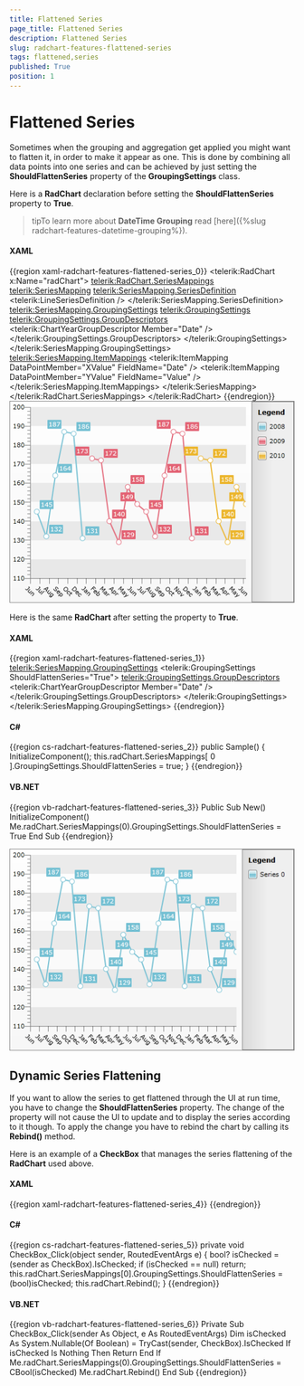 ```yaml
---
title: Flattened Series
page_title: Flattened Series
description: Flattened Series
slug: radchart-features-flattened-series
tags: flattened,series
published: True
position: 1
---
```


# Flattened Series



Sometimes when the grouping and aggregation get applied you might want to flatten it, in order to make it appear as one. This is done by combining all data points into one series and can be achieved by just setting the __ShouldFlattenSeries__ property of the __GroupingSettings__ class.

Here is a __RadChart__ declaration before setting the __ShouldFlattenSeries__ property to __True__.

>tipTo learn more about __DateTime Grouping__ read [here]({%slug radchart-features-datetime-grouping%}).

#### __XAML__

{{region xaml-radchart-features-flattened-series_0}}
	<telerik:RadChart x:Name="radChart">
	    <telerik:RadChart.SeriesMappings>
	        <telerik:SeriesMapping>
	            <telerik:SeriesMapping.SeriesDefinition>
	                <telerik:LineSeriesDefinition />
	            </telerik:SeriesMapping.SeriesDefinition>
	            <telerik:SeriesMapping.GroupingSettings>
	                <telerik:GroupingSettings>
	                    <telerik:GroupingSettings.GroupDescriptors>
	                        <telerik:ChartYearGroupDescriptor Member="Date" />
	                    </telerik:GroupingSettings.GroupDescriptors>
	                </telerik:GroupingSettings>
	            </telerik:SeriesMapping.GroupingSettings>
	            <telerik:SeriesMapping.ItemMappings>
	                <telerik:ItemMapping DataPointMember="XValue" FieldName="Date" />
	                <telerik:ItemMapping DataPointMember="YValue" FieldName="Value" />
	            </telerik:SeriesMapping.ItemMappings>
	        </telerik:SeriesMapping>
	    </telerik:RadChart.SeriesMappings>
	</telerik:RadChart>
{{endregion}}
![](images/RadChart_Features_FlattenedSeries_01.png)

Here is the same __RadChart__ after setting the property to __True__.

#### __XAML__

{{region xaml-radchart-features-flattened-series_1}}
	<telerik:SeriesMapping.GroupingSettings>
	    <telerik:GroupingSettings ShouldFlattenSeries="True">
	        <telerik:GroupingSettings.GroupDescriptors>
	            <telerik:ChartYearGroupDescriptor Member="Date" />
	        </telerik:GroupingSettings.GroupDescriptors>
	    </telerik:GroupingSettings>
	</telerik:SeriesMapping.GroupingSettings>
{{endregion}}



#### __C#__

{{region cs-radchart-features-flattened-series_2}}
	public Sample()
	{
	    InitializeComponent();
	    this.radChart.SeriesMappings[ 0 ].GroupingSettings.ShouldFlattenSeries = true;
	}
{{endregion}}



#### __VB.NET__

{{region vb-radchart-features-flattened-series_3}}
	Public Sub New()
	    InitializeComponent()
	    Me.radChart.SeriesMappings(0).GroupingSettings.ShouldFlattenSeries = True
	End Sub
{{endregion}}

![](images/RadChart_Features_FlattenedSeries_02.png)

## Dynamic Series Flattening

If you want to allow the series to get flattened through the UI at run time, you have to change the __ShouldFlattenSeries__ property. The change of the property will not cause the UI to update and to display the series according to it though. To apply the change you have to rebind the chart by calling its __Rebind()__ method.

Here is an example of a __CheckBox__ that manages the series flattening of the __RadChart__ used above.

#### __XAML__

{{region xaml-radchart-features-flattened-series_4}}
	<CheckBox Click="CheckBox_Click" Content="Flatten" />
{{endregion}}



#### __C#__

{{region cs-radchart-features-flattened-series_5}}
	private void CheckBox_Click(object sender, RoutedEventArgs e)
	{
	    bool? isChecked = (sender as CheckBox).IsChecked;
	    if (isChecked == null)
	        return;
	    this.radChart.SeriesMappings[0].GroupingSettings.ShouldFlattenSeries = (bool)isChecked;
	    this.radChart.Rebind();
	}
{{endregion}}



#### __VB.NET__

{{region vb-radchart-features-flattened-series_6}}
	Private Sub CheckBox_Click(sender As Object, e As RoutedEventArgs)
	    Dim isChecked As System.Nullable(Of Boolean) = TryCast(sender, CheckBox).IsChecked
	    If isChecked Is Nothing Then
	        Return
	    End If
	    Me.radChart.SeriesMappings(0).GroupingSettings.ShouldFlattenSeries = CBool(isChecked)
	    Me.radChart.Rebind()
	End Sub
{{endregion}}


